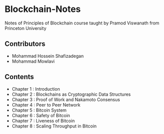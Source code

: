 # Blockchain-Notes
Notes of Principles of Blockchain course taught by Pramod Viswanath from Princeton University

## Contributors
- Mohammad Hossein Shafizadegan
- Mohammad Mowlavi

## Contents
- Chapter 1 : Introduction
- Chapter 2 : Blockchains as Cryptographic Data Structures
- Chapter 3 : Proof of Work and Nakamoto Consensus
- Chapter 4 : Peer to Peer Network
- Chapter 5 : Bitcoin System
- Chapter 6 : Safety of Bitcoin 
- Chapter 7 : Liveness of Bitcoin
- Chapter 8 : Scaling Throughput in Bitcoin

